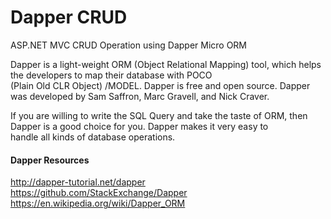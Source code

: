 # Dapper CRUD
ASP.NET MVC CRUD Operation using Dapper Micro ORM


Dapper is a light-weight ORM (Object Relational Mapping) tool, which helps the developers to map their database with POCO <br /> 
(Plain Old CLR Object) /MODEL. Dapper is free and open source. Dapper was developed by Sam Saffron, Marc Gravell, and Nick Craver. <br /> 

If you are willing to write the SQL Query and take the taste of ORM, then Dapper is a good choice for you. Dapper makes it very easy to <br /> 
handle all kinds of database operations. <br /> 

#### Dapper Resources 
http://dapper-tutorial.net/dapper <br /> 
https://github.com/StackExchange/Dapper <br /> 
https://en.wikipedia.org/wiki/Dapper_ORM <br />  
